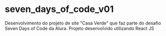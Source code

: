 # seven_days_of_code_v01
Desenvolvimento do projeto de site "Casa Verde" que faz parte do desafio Seven Days of Code da Alura. Projeto desenvolvido utilizando React JS
